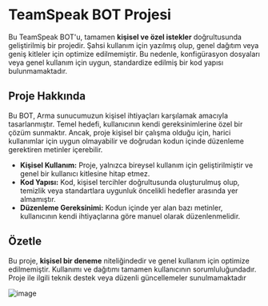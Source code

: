 # TeamSpeak BOT Projesi

Bu TeamSpeak BOT'u, tamamen **kişisel ve özel istekler** doğrultusunda geliştirilmiş bir projedir. Şahsi kullanım için yazılmış olup, genel dağıtım veya geniş kitleler için optimize edilmemiştir. Bu nedenle, konfigürasyon dosyaları veya genel kullanım için uygun, standardize edilmiş bir kod yapısı bulunmamaktadır.

## Proje Hakkında

Bu BOT, Arma sunucumuzun kişisel ihtiyaçları karşılamak amacıyla tasarlanmıştır. Temel hedefi, kullanıcının kendi gereksinimlerine özel bir çözüm sunmaktır. Ancak, proje kişisel bir çalışma olduğu için, harici kullanımlar için uygun olmayabilir ve doğrudan kodun içinde düzenleme gerektiren metinler içerebilir.

- **Kişisel Kullanım:** Proje, yalnızca bireysel kullanım için geliştirilmiştir ve genel bir kullanıcı kitlesine hitap etmez.
- **Kod Yapısı:** Kod, kişisel tercihler doğrultusunda oluşturulmuş olup, temizlik veya standartlara uygunluk öncelikli hedefler arasında yer almamıştır.
- **Düzenleme Gereksinimi:** Kodun içinde yer alan bazı metinler, kullanıcının kendi ihtiyaçlarına göre manuel olarak düzenlenmelidir.

## Özetle

Bu proje, **kişisel bir deneme** niteliğindedir ve genel kullanım için optimize edilmemiştir. Kullanımı ve dağıtımı tamamen kullanıcının sorumluluğundadır. Proje ile ilgili teknik destek veya düzenli güncellemeler sunulmamaktadır

![image](https://github.com/user-attachments/assets/934b881d-e71e-4fd2-9f07-713e4fc8eccf)
